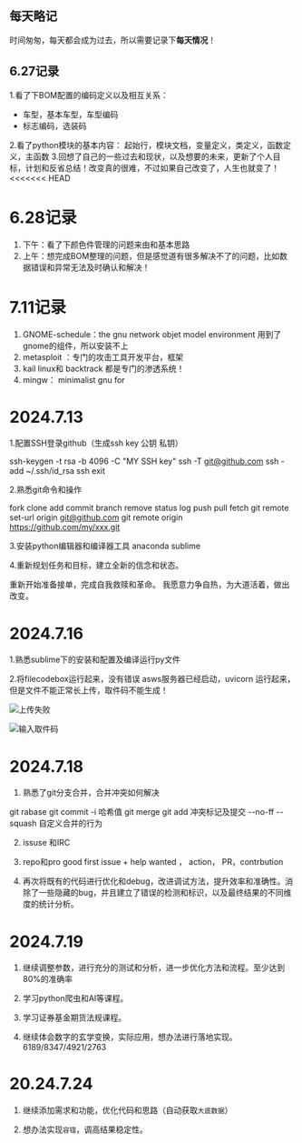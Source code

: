 ## 每天略记 ##

时间匆匆，每天都会成为过去，所以需要记录下**每天情况**！

## 6.27记录 ##

1.看了下BOM配置的编码定义以及相互关系：

- 车型，基本车型，车型编码
- 标志编码，选装码

2.看了python模块的基本内容：
 起始行，模块文档，变量定义，类定义，函数定义，主函数
3.回想了自己的一些过去和现状，以及想要的未来，更新了个人目标，计划和反省总结！改变真的很难，不过如果自己改变了，人生也就变了！ 
<<<<<<< HEAD
# 6.28记录 #
1. 下午：看了下颜色件管理的问题来由和基本思路
2. 上午：想完成BOM整理的问题，但是感觉道有很多解决不了的问题，比如数据错误和异常无法及时确认和解决！
# 7.11记录 #
1. GNOME-schedule：the gnu network objet model environment
用到了gnome的组件，所以安装不上
2. metasploit ：专门的攻击工具开发平台，框架
3. kail linux和 backtrack 都是专门的渗透系统！
4. mingw： minimalist gnu for 
# 2024.7.13 #

1.配置SSH登录github（生成ssh key 公钥 私钥）

ssh-keygen -t rsa -b 4096 -C "MY SSH key"
ssh -T git@github.com
ssh -add ~/.ssh/id_rsa
ssh exit

2.熟悉git命令和操作

fork clone add commit branch remove status log push pull fetch
git remote set-url origin git@github.com
git remote origin https://github.com/my/xxx.git

3.安装python编辑器和编译器工具  anaconda sublime 

4.重新规划任务和目标，建立全新的信念和状态。

重新开始准备接单，完成自我救赎和革命。
我愿意力争自热，为大道活着，做出改变。

# 2024.7.16 #
1.熟悉sublime下的安装和配置及编译运行py文件

2.将filecodebox运行起来，没有错误
asws服务器已经启动，uvicorn 运行起来，但是文件不能正常长上传，取件码不能生成！

![上传失败](https://github.com/Mohism-Research/Super-Taoism-Archives/tree/master/robin_zilv/images/err上传失败.png)

![输入取件码](https://github.com/Mohism-Research/Super-Taoism-Archives/tree/master/robin_zilv/images/输入取件码.png)

# 2024.7.18 #

1. 熟悉了git分支合并，合并冲突如何解决 

git rabase 
git commit -i 哈希值
git merge <src branch>
git add 冲突标记及提交
--no-ff 
--squash 自定义合并的行为

2. issuse 和IRC

3. repo和pro   good first issue + help wanted ， action， PR，contrbution

4. 再次将既有的代码进行优化和debug，改进调试方法，提升效率和准确性。消除了一些隐藏的bug，并且建立了错误的检测和标识，以及最终结果的不同维度的统计分析。

# 2024.7.19 #

1. 继续调整参数，进行充分的测试和分析，进一步优化方法和流程。至少达到80%的准确率

2. 学习python爬虫和AI等课程。

3. 学习证券基金期货法规课程。

4. 继续体会数字的玄学变换，实际应用，想办法进行落地实现。  6189/8347/4921/2763 

# 20.24.7.24 #

1. 继续添加需求和功能，优化代码和思路（自动获取`大底数据`）

2. 想办法实现`容错`，调高结果稳定性。

